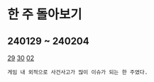 # 한 주 돌아보기
## 240129 ~ 240204
[29](https://github.com/JM94Ent/TIL-WIL/blob/c52b16649429156173d6ac87f046e580b64ece44/TIL/2024/01/29_%ED%8F%AC%ED%8A%B8%ED%8F%B4%EB%A6%AC%EC%98%A4%20%EB%B0%9C%ED%91%9C%ED%9A%8C(2%ED%9A%8C).md)
[30](https://github.com/JM94Ent/TIL-WIL/blob/c52b16649429156173d6ac87f046e580b64ece44/TIL/2024/01/30_%ED%8F%AC%ED%8A%B8%ED%8F%B4%EB%A6%AC%EC%98%A4%20%EA%B0%9C%EC%84%A0%EC%A0%90%20%ED%8C%8C%EC%95%85.md)
[02](https://github.com/JM94Ent/TIL-WIL/blob/c52b16649429156173d6ac87f046e580b64ece44/TIL/2024/02/02_%ED%8F%AC%ED%8A%B8%ED%8F%B4%EB%A6%AC%EC%98%A4%20%EC%88%98%EC%A0%95.md)
```
게임 내 외적으로 사건사고가 많이 이슈가 되는 한 주였다.

```
